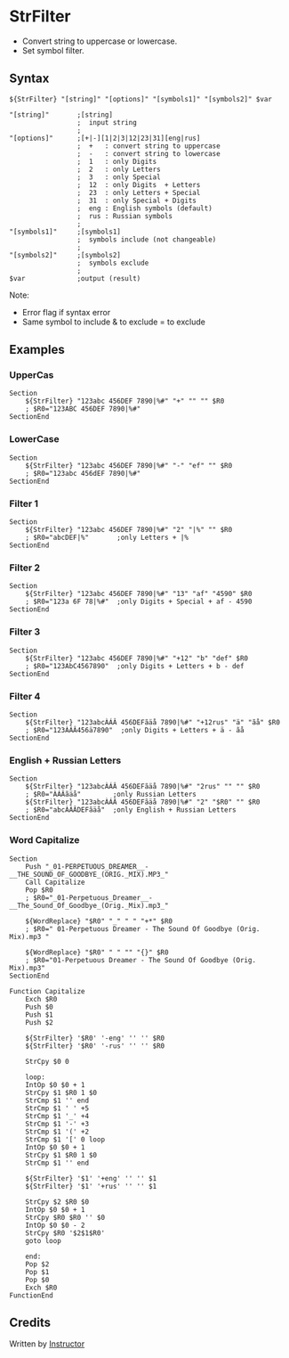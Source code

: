 # StrFilter

* Convert string to uppercase or lowercase.
* Set symbol filter.

## Syntax

	${StrFilter} "[string]" "[options]" "[symbols1]" "[symbols2]" $var

	"[string]"       ;[string]
	                 ;  input string
	                 ;
	"[options]"      ;[+|-][1|2|3|12|23|31][eng|rus]
	                 ;  +   : convert string to uppercase
	                 ;  -   : convert string to lowercase
	                 ;  1   : only Digits
	                 ;  2   : only Letters
	                 ;  3   : only Special
	                 ;  12  : only Digits  + Letters
	                 ;  23  : only Letters + Special
	                 ;  31  : only Special + Digits
	                 ;  eng : English symbols (default)
	                 ;  rus : Russian symbols
	                 ;
	"[symbols1]"     ;[symbols1]
	                 ;  symbols include (not changeable)
	                 ;
	"[symbols2]"     ;[symbols2]
	                 ;  symbols exclude
	                 ;
	$var             ;output (result)

Note: 

- Error flag if syntax error 
- Same symbol to include & to exclude = to exclude

## Examples

### UpperCas

	Section
		${StrFilter} "123abc 456DEF 7890|%#" "+" "" "" $R0
		; $R0="123ABC 456DEF 7890|%#"
	SectionEnd

### LowerCase

	Section
		${StrFilter} "123abc 456DEF 7890|%#" "-" "ef" "" $R0
		; $R0="123abc 456dEF 7890|%#"
	SectionEnd

### Filter 1

	Section
		${StrFilter} "123abc 456DEF 7890|%#" "2" "|%" "" $R0
		; $R0="abcDEF|%"       ;only Letters + |%
	SectionEnd

### Filter 2

	Section
		${StrFilter} "123abc 456DEF 7890|%#" "13" "af" "4590" $R0
		; $R0="123a 6F 78|%#"  ;only Digits + Special + af - 4590
	SectionEnd

### Filter 3

	Section
		${StrFilter} "123abc 456DEF 7890|%#" "+12" "b" "def" $R0
		; $R0="123AbC4567890"  ;only Digits + Letters + b - def
	SectionEnd

### Filter 4

	Section
		${StrFilter} "123abcÀÁÂ 456DEFãäå 7890|%#" "+12rus" "ä" "ãå" $R0
		; $R0="123ÀÁÂ456ä7890"  ;only Digits + Letters + ä - ãå
	SectionEnd

### English + Russian Letters

	Section
		${StrFilter} "123abcÀÁÂ 456DEFãäå 7890|%#" "2rus" "" "" $R0
		; $R0="ÀÁÂãäå"        ;only Russian Letters
		${StrFilter} "123abcÀÁÂ 456DEFãäå 7890|%#" "2" "$R0" "" $R0
		; $R0="abcÀÁÂDEFãäå"  ;only English + Russian Letters
	SectionEnd

### Word Capitalize

	Section
		Push "_01-PERPETUOUS_DREAMER__-__THE_SOUND_OF_GOODBYE_(ORIG._MIX).MP3_"
		Call Capitalize
		Pop $R0
		; $R0="_01-Perpetuous_Dreamer__-__The_Sound_Of_Goodbye_(Orig._Mix).mp3_"

		${WordReplace} "$R0" "_" " " "+*" $R0
		; $R0=" 01-Perpetuous Dreamer - The Sound Of Goodbye (Orig. Mix).mp3 "

		${WordReplace} "$R0" " " "" "{}" $R0
		; $R0="01-Perpetuous Dreamer - The Sound Of Goodbye (Orig. Mix).mp3"
	SectionEnd

	Function Capitalize
		Exch $R0
		Push $0
		Push $1
		Push $2

		${StrFilter} '$R0' '-eng' '' '' $R0
		${StrFilter} '$R0' '-rus' '' '' $R0

		StrCpy $0 0

		loop:
		IntOp $0 $0 + 1
		StrCpy $1 $R0 1 $0
		StrCmp $1 '' end
		StrCmp $1 ' ' +5
		StrCmp $1 '_' +4
		StrCmp $1 '-' +3
		StrCmp $1 '(' +2
		StrCmp $1 '[' 0 loop
		IntOp $0 $0 + 1
		StrCpy $1 $R0 1 $0
		StrCmp $1 '' end

		${StrFilter} '$1' '+eng' '' '' $1
		${StrFilter} '$1' '+rus' '' '' $1

		StrCpy $2 $R0 $0
		IntOp $0 $0 + 1
		StrCpy $R0 $R0 '' $0
		IntOp $0 $0 - 2
		StrCpy $R0 '$2$1$R0'
		goto loop

		end:
		Pop $2
		Pop $1
		Pop $0
		Exch $R0
	FunctionEnd

## Credits

Written by [Instructor][1]

[1]: http://nsis.sourceforge.net/User:Instructor